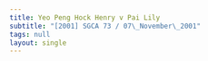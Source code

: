 ```yaml
---
title: Yeo Peng Hock Henry v Pai Lily
subtitle: "[2001] SGCA 73 / 07\_November\_2001"
tags: null
layout: single
---
```


